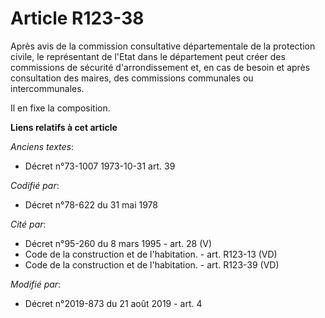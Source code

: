 # Article R123-38

Après avis de la commission consultative départementale de la protection civile, le représentant de l'Etat dans le
département peut créer des commissions de sécurité d'arrondissement et, en cas de besoin et après consultation des maires,
des commissions communales ou intercommunales.

Il en fixe la composition.

**Liens relatifs à cet article**

_Anciens textes_:

  - Décret n°73-1007 1973-10-31 art. 39

_Codifié par_:

  - Décret n°78-622 du 31 mai 1978

_Cité par_:

  - Décret n°95-260 du 8 mars 1995 - art. 28 (V)
  - Code de la construction et de l'habitation. - art. R123-13 (VD)
  - Code de la construction et de l'habitation. - art. R123-39 (VD)

_Modifié par_:

  - Décret n°2019-873 du 21 août 2019 - art. 4
